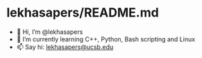 # lekhasapers/README.md
- 👋 Hi, I’m @lekhasapers
- 🌱 I’m currently learning C++, Python, Bash scripting and Linux
- 📫 Say hi: [lekhasapers@ucsb.edu](mailto:lekhasapers@ucsb.edu)

